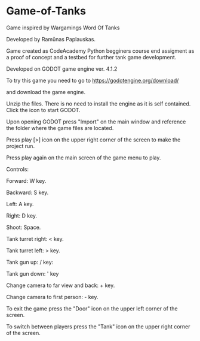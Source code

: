 # Game-of-Tanks

Game inspired by Wargamings Word Of Tanks

Developed by Ramūnas Paplauskas.

Game created as CodeAcademy Python begginers course end assigment as a proof of concept and a testbed for further tank game development.

Developed on GODOT game engine ver. 4.1.2

To try this game you need to go to https://godotengine.org/download/

and download the game engine. 

Unzip the files. There is no need to install the engine as it is self contained. Click the icon to start GODOT.

Upon opening GODOT press "Import" on the main window and reference the folder where the game files are located.

Press play [>] icon on the upper right corner of the screen to make the project run. 

Press play again on the main screen of the game menu to play.


Controls:

Forward: W key.

Backward: S key.

Left: A key.

Right: D key.

Shoot: Space.

Tank turret right: < key.

Tank turret left: > key.

Tank gun up: / key:

Tank gun down: ' key

Change camera to far view and back: + key.

Change camera to first person: - key.

To exit the game press the "Door" icon on the upper left corner of the screen.

To switch between players press the "Tank" icon on the upper right corner of the screen.
